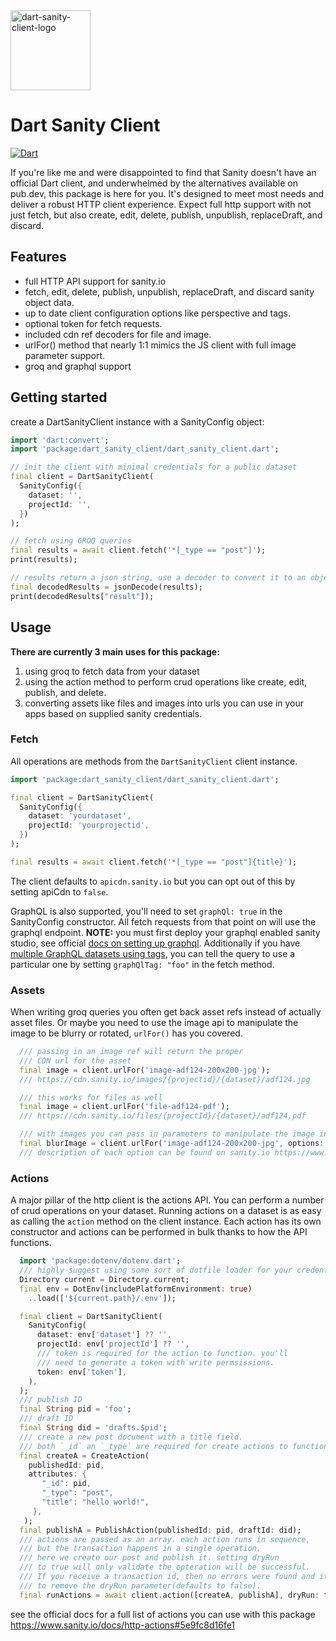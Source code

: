 <img width="128" alt="dart-sanity-client-logo" src="https://github.com/user-attachments/assets/077aa24d-ea9e-42da-b5d7-f2dfa16775f6" />

# Dart Sanity Client
[![Dart](https://github.com/parkerhutchinson/dart_sanity_client/actions/workflows/dart.yml/badge.svg)](https://github.com/parkerhutchinson/dart_sanity_client/actions/workflows/dart.yml)

If you're like me and were disappointed to find that Sanity doesn't have an official Dart client, and underwhelmed by the alternatives available on pub.dev, this package is here for you. It's designed to meet most needs and deliver a robust HTTP client experience. Expect full http support with not just fetch, but also create, edit, delete, publish, unpublish, replaceDraft, and discard.

## Features

* full HTTP API support for sanity.io
* fetch, edit, delete, publish, unpublish, replaceDraft, and discard sanity object data.
* up to date client configuration options like perspective and tags.
* optional token for fetch requests.
* included cdn ref decoders for file and image.
* urlFor() method that nearly 1:1 mimics the JS client with full image parameter support.
* groq and graphql support

## Getting started

create a DartSanityClient instance with a SanityConfig object:

```dart
import 'dart:convert';
import 'package:dart_sanity_client/dart_sanity_client.dart';

// init the client with minimal credentials for a public dataset
final client = DartSanityClient(
  SanityConfig({
    dataset: '',
    projectId: '',
  })
);

// fetch using GROQ queries
final results = await client.fetch('*[_type == "post"]');
print(results);

// results return a json string, use a decoder to convert it to an object
final decodedResults = jsonDecode(results);
print(decodedResults["result"]);
```

## Usage

**There are currently 3 main uses for this package:**

1. using groq to fetch data from your dataset
2. using the action method to perform crud operations like create, edit, publish, and delete.
3. converting assets like files and images into urls you can use in your apps based on supplied sanity credentials.

### Fetch

All operations are methods from the `DartSanityClient` client instance. 
```dart
import 'package:dart_sanity_client/dart_sanity_client.dart';

final client = DartSanityClient(
  SanityConfig({
    dataset: 'yourdataset',
    projectId: 'yourprojectid',
  })
);

final results = await client.fetch('*[_type == "post"]{title}');
```

The client defaults to `apicdn.sanity.io` but you can opt out of this by setting apiCdn to `false`.

GraphQL is also supported, you'll need to set `graphQl: true` in the SanityConfig constructor. All fetch requests from that point on will use the graphql endpoint. **NOTE:** you must first deploy your graphql enabled sanity studio, see official [docs on setting up graphql](https://www.sanity.io/docs/graphql#3af0194e8e42). Additionally if you have [multiple GraphQL datasets using tags](https://www.sanity.io/docs/graphql#e2e900be2233), you can tell the query to use a particular one by setting `graphQlTag: "foo"` in the fetch method.

### Assets
When writing groq queries you often get back asset refs instead of actually asset files. Or maybe you need to use the image api to manipulate the image to be blurry or rotated, `urlFor()` has you covered.

```dart
  /// passing in an image ref will return the proper
  /// CDN url for the asset
  final image = client.urlFor('image-adf124-200x200-jpg');
  /// https://cdn.sanity.io/images/{projectid}/{dataset}/adf124.jpg

  /// this works for files as well
  final image = client.urlFor('file-adf124-pdf');
  /// https://cdn.sanity.io/files/{projectId}/{dataset}/adf124.pdf

  /// with images you can pass in parameters to manipulate the image in various ways
  final blurImage = client.urlFor('image-adf124-200x200-jpg', options: ImageOptions(blur: 100));
  /// description of each option can be found on sanity.io https://www.sanity.io/docs/image-urls#BhPyF4m0
```

### Actions
A major pillar of the http client is the actions API. You can perform a number of crud operations on your dataset. Running actions on a dataset is as easy as calling the `action` method on the client instance. Each action has its own constructor and actions can be performed in bulk thanks to how the API functions. 

```dart
  import 'package:dotenv/dotenv.dart';
  /// highly suggest using some sort of dotfile loader for your credentials
  Directory current = Directory.current;
  final env = DotEnv(includePlatformEnvironment: true)
    ..load(['${current.path}/.env']);

  final client = DartSanityClient(
    SanityConfig(
      dataset: env['dataset'] ?? '',
      projectId: env['projectId'] ?? '',
      /// token is required for the action to function. you'll 
      /// need to generate a token with write permsissions.
      token: env['token'],
    ),
  );
  /// publish ID
  final String pid = 'foo';
  /// draft ID
  final String did = 'drafts.$pid';
  /// create a new post document with a title field. 
  /// both `_id` an `_type` are required for create actions to function.
  final createA = CreateAction(
    publishedId: pid, 
    attributes: {
       "_id": pid,
       "_type": "post",
       "title": "hello world!",
     },
   );
  final publishA = PublishAction(publishedId: pid, draftId: did);
  /// actions are passed as an array. each action runs in sequence, 
  /// but the transaction happens in a single operation.
  /// here we create our post and publish it. setting dryRun 
  /// to true will only validate the opteration will be successful.
  /// If you receive a transaction id, then no errors were found and its safe 
  /// to remove the dryRun parameter(defaults to false).
  final runActions = await client.action([createA, publishA], dryRun: true); 

```

see the official docs for a full list of actions you can use with this package https://www.sanity.io/docs/http-actions#5e9fc8d16fe1



